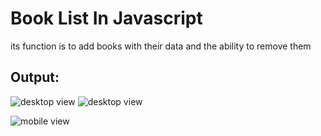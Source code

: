 # Book List In Javascript
its function is to add books with their data and the ability to remove them

## Output:

![desktop view](https://raw.github.com/Hanan-Karam/book-list-in-js/main/screenshots/desktop-view-1.png)
![desktop view](https://raw.github.com/Hanan-Karam/book-list-in-js/main/screenshots/desktop-view-2.png)

![mobile view](https://raw.github.com/Hanan-Karam/book-list-in-js/main/screenshots/mobile-view.png)
